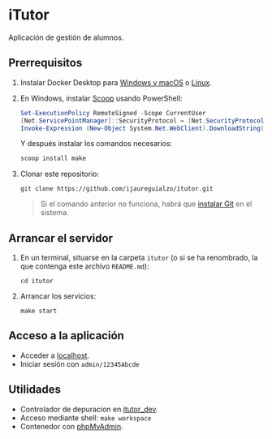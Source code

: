 # iTutor

Aplicación de gestión de alumnos.

## Prerrequisitos

1. Instalar Docker Desktop para [Windows y macOS](https://www.docker.com/products/docker-desktop/)
   o [Linux](https://docs.docker.com/desktop/linux/install/).

2. En Windows, instalar [Scoop](https://scoop.sh) usando PowerShell:

   ```powershell
   Set-ExecutionPolicy RemoteSigned -Scope CurrentUser
   [Net.ServicePointManager]::SecurityProtocol = [Net.SecurityProtocolType]::Tls12
   Invoke-Expression (New-Object System.Net.WebClient).DownloadString('https://get.scoop.sh')
   ```

   Y después instalar los comandos necesarios:

   ```powershell
   scoop install make
   ```

3. Clonar este repositorio:

   ```shell
   git clone https://github.com/ijaureguialzo/itutor.git
   ```

   > Si el comando anterior no funciona, habrá que [instalar Git](https://git-scm.com/downloads) en el sistema.

## Arrancar el servidor

1. En un terminal, situarse en la carpeta `itutor` (o si se ha renombrado, la que contenga este archivo `README.md`):

   ```shell
   cd itutor
   ```

2. Arrancar los servicios:

   ```shell
   make start
   ```

## Acceso a la aplicación

- Acceder a [localhost](http://localhost/).
- Iniciar sesión con `admin/12345Abcde`

## Utilidades

- Controlador de depuracion en [itutor_dev](http://localhost/itutor_dev.php).
- Acceso mediante shell: `make workspace`
- Contenedor con [phpMyAdmin](http://localhost:8080/).

